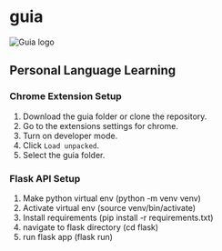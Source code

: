 # guia
![Guia logo](https://github.com/hayden-johnson/guia/blob/main/guia/images/guia-icon-large.png)

## Personal Language Learning
### Chrome Extension Setup
1. Download the guia folder or clone the repository.
2. Go to the extensions settings for chrome.
3. Turn on developer mode.
4. Click `Load unpacked`.
5. Select the guia folder.
### Flask API Setup
1. Make python virtual env (python -m venv venv) 
2. Activate virtual env (source venv/bin/activate)
3. Install requirements (pip install -r requirements.txt)
4. navigate to flask directory (cd flask)
5. run flask app (flask run) 
